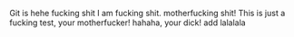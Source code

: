 Git is hehe fucking shit
I am fucking shit.
motherfucking shit!
This is just a fucking test, your motherfucker!
hahaha, your dick!
add lalalala
